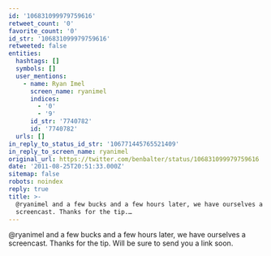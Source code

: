 ```yaml
---
id: '106831099979759616'
retweet_count: '0'
favorite_count: '0'
id_str: '106831099979759616'
retweeted: false
entities:
  hashtags: []
  symbols: []
  user_mentions:
    - name: Ryan Imel
      screen_name: ryanimel
      indices:
        - '0'
        - '9'
      id_str: '7740782'
      id: '7740782'
  urls: []
in_reply_to_status_id_str: '106771445765521409'
in_reply_to_screen_name: ryanimel
original_url: https://twitter.com/benbalter/status/106831099979759616
date: '2011-08-25T20:51:33.000Z'
sitemap: false
robots: noindex
reply: true
title: >-
  @ryanimel and a few bucks and a few hours later, we have ourselves a
  screencast. Thanks for the tip.…
---
```


@ryanimel and a few bucks and a few hours later, we have ourselves a screencast. Thanks for the tip. Will be sure to send you a link soon.